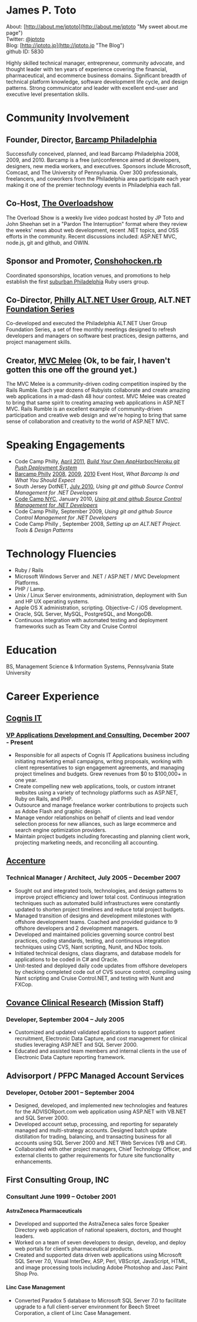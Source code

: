 # James P. Toto
About: [http://about.me/jptoto](http://about.me/jptoto "My sweet about.me page")  
Twitter: [@jptoto](http://twitter.com/jptoto "Sometimes I tweet stuff")  
Blog: [http://jptoto.jp](http://jptoto.jp "The Blog")  
github ID: 5830  

Highly skilled technical manager, entrepreneur, community advocate, and thought leader with ten years of experience covering the financial,  pharmaceutical, and ecommerce business domains.  Significant breadth of technical platform knowledge, software development life cycle, and design patterns. Strong communicator and leader with excellent end-user and executive level presentation skills.

# Community Involvement
## Founder, Director, [Barcamp Philadelphia](http://www.barcampphilly.org "Barcamp Philly!!")
Successfully conceived, planned, and lead Barcamp Philadelphia 2008, 2009, and 2010. Barcamp is a free (un)conference aimed at developers, designers, new media workers, and executives. Sponsors include Microsoft, Comcast, and The University of Pennsylvania. Over 300 professionals, freelancers, and coworkers from the Philadelphia area participate each year making it one of the premier technology events in Philadelphia each fall.

## Co-Host, [The Overloadshow](http://www.overloadshow.com "The Overload Show")
The Overload Show is a weekly live video podcast hosted by JP Toto and John Sheehan set in a "Pardon The Interruption" format where they review the weeks' news about web development, recent .NET topics, and OSS efforts in the community. Recent discussions included: ASP.NET MVC, node.js, git and github, and OWIN. 
 
## Sponsor and Promoter, [Conshohocken.rb](http://www.conshohockenrb.org/ "Conshohocken.rb")
Coordinated sponsorships, location venues, and promotions to help establish the first [suburban Philadelphia](http://maps.google.com/maps?q=101+west+elm+street+conshohocken+pa&ie=UTF8&hq=&hnear=101+W+Elm+St,+Conshohocken,+Pennsylvania+19428&gl=us&z=16) Ruby users group.

## Co-Director, [Philly ALT.NET User Group](http://phillyalt.net/ "Philly ALT.NET"), ALT.NET [Foundation Series](http://phillyalt.net/FoundationSeriesWorkshop1.ashx "First Foundation Series Class")
Co-developed and executed the Philadelphia ALT.NET User Group Foundation Series, a set of free monthly meetings designed to refresh developers and managers on software best practices, design patterns, and project management skills.

## Creator, [MVC Melee](http://www.mvcmelee.com) (Ok, to be fair, I haven't gotten this one off the ground yet.)
The MVC Melee is a community-driven coding competition inspired by the Rails Rumble. Each year dozens of Rubyists collaborate and create amazing web applications in a mad-dash 48 hour contest. MVC Melee was created to bring that same spirit to creating amazing web applications in ASP.NET MVC. Rails Rumble is an excellent example of community-driven participation and creative web design and we're hoping to bring that same sense of collaboration and creativity to the world of ASP.NET MVC.

# Speaking Engagements
- Code Camp Philly, [April 2011](http://codecamp.phillydotnet.org/2011-1/SitePages/Home.aspx "Code Camp Philly"), [<em>Build Your Own AppHarbor/Heroku git Push Deployment System</em>](http://jptoto.jp/2011/04/11/build-your-own-appharbor-notes/ "Screencast")
- [Barcamp Philly](http://www.barcampphilly.org) [2008](http://2008.barcampphilly.org), [2009](http://2009.barcampphilly.org), [2010](http://barcampphilly.org) Event Host, <em>What Barcamp Is and What You Should Expect</em>
- South Jersey DotNET, [July 2010](http://njdotnet-july2010.eventbrite.com/), <em>Using git and github Source Control Management for .NET Developers</em>
- [Code Camp NYC](http://nyc.codecamp.us/ "Code Camp NYC"), January 2010, [<em>Using git and github Source Control Management for .NET Developers</em>](http://www.slideshare.net/jptoto/nyc-code-camp-2010-git-and-github "Slideshare")
- Code Camp Philly, September 2009, <em>Using git and github Source Control Management for .NET Developers</em>
- Code Camp Philly , September 2008, <em>Setting up an ALT.NET Project. Tools & Design Patterns</em>

# Technology Fluencies
- Ruby / Rails
- Microsoft Windows Server and .NET / ASP.NET / MVC Development Platforms.
- PHP / Lamp.
- Unix / Linux Server environments, administration, deployment with Sun and HP UX operating systems.
- Apple OS X administration, scripting. Objective-C / iOS development.
- Oracle, SQL Server, MySQL, PostgreSQL, and MongoDB.
- Continuous integration with automated testing and deployment frameworks such as Team City and Cruise Control

# Education
BS, Management Science & Information Systems, Pennsylvania State University

# Career Experience
## [Cognis IT](http://www.cognisit.com "Cognis IT") 
### [VP Applications Development and Consulting](http://www.cognisit.com/about/key-staff/jp-toto/ "JP Toto"), December 2007 - Present
- Responsible for all aspects of Cognis IT Applications business including initiating marketing email campaigns, writing proposals, working with client representatives to sign engagement agreements, and managing project timelines and budgets. Grew revenues from $0 to $100,000+ in one year.
- Create compelling new web applications, tools, or custom intranet websites using a variety of technology platforms such as ASP.NET, Ruby on Rails, and PHP. 
- Outsource and manage freelance worker contributions to projects such as Adobe Flash and graphic design.
- Manage vendor relationships on behalf of clients and lead vendor selection process for new alliances, such as large ecommerce and search engine optimization providers.
- Maintain project budgets including forecasting and planning client work, projecting marketing needs, and reconciling all accounting.

## [Accenture](http://www.accenture.com "Accenture") 
### Technical Manager / Architect, July 2005 – December 2007
- Sought out and integrated tools, technologies, and design patterns to improve project efficiency and lower total cost. Continuous integration techniques such as automated build infrastructures were constantly updated to shorten project timelines and reduce total project budgets.
- Managed transition of designs and development milestones with offshore development teams. Coached and provided guidance to 9 offshore developers and 2 development managers.
- Developed and maintained policies governing source control best practices, coding standards, testing, and continuous integration techniques using CVS, Nant scripting, Nunit, and NDoc tools.
- Initiated technical designs, class diagrams, and database models for applications to be coded in C# and Oracle. 
- Unit-tested and deployed daily code updates from offshore developers by checking completed code out of CVS source control, compiling using Nant scripting and Cruise Control.NET, and testing with Nunit and FXCop.


## [Covance Clinical Research](http://www.testwiththebest.com/ "Covance") (Mission Staff)
### Developer, September 2004 – July 2005
- Customized and updated validated applications to support patient recruitment, Electronic Data Capture, and cost management for clinical studies leveraging ASP.NET and SQL Server 2000.
- Educated and assisted team members and internal clients in the use of Electronic Data Capture reporting framework.

## Advisorport / PFPC Managed Account Services
### Developer, October 2001 – September 2004
- Designed, developed, and implemented new technologies and features for the ADVISORport.com web application using ASP.NET with VB.NET and SQL Server 2000.
- Developed account setup, processing, and reporting for separately managed and multi-strategy accounts. Designed batch update distillation for trading, balancing, and transacting business for all accounts using SQL Server 2000 and .NET Web Services (VB and C#).
- Collaborated with other project managers, Chief Technology Officer, and external clients to gather requirements for future site functionality enhancements.

## First Consulting Group, INC
### Consultant June 1999 – October 2001
#### AstraZeneca Pharmaceuticals
- Developed and supported the AstraZeneca sales force Speaker Directory web application of national speakers, doctors, and thought leaders. 
- Worked on a team of seven developers to design, develop, and deploy web portals for client’s pharmaceutical products.
- Created and supported data driven web applications using Microsoft SQL Server 7.0, Visual InterDev, ASP, Perl, VBScript, JavaScript, HTML, and image processing tools including Adobe Photoshop and Jasc Paint Shop Pro.

#### Linc Case Management
- Converted Paradox 5 database to Microsoft SQL Server 7.0 to facilitate upgrade to a full client-server environment for Beech Street Corporation, a client of Linc Case Management. 


